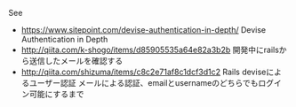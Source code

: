 See
- https://www.sitepoint.com/devise-authentication-in-depth/  Devise Authentication in Depth
- http://qiita.com/k-shogo/items/d85905535a64e82a3b2b  開発中にrailsから送信したメールを確認する
- http://qiita.com/shizuma/items/c8c2e71af8c1dcf3d1c2  Rails deviseによるユーザー認証 メールによる認証、emailとusernameのどちらでもログイン可能にするまで
